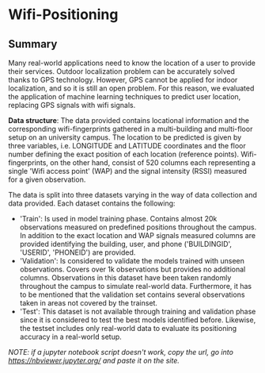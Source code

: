 # Wifi-Positioning

## Summary
Many real-world applications need to know the location of a user to provide their services. Outdoor localization problem can be accurately solved thanks to GPS technology. However, GPS cannot be applied for indoor localization, and so it is still an open problem. For this reason, we evaluated the application of machine learning techniques to predict user location, replacing GPS signals with wifi signals.

**Data structure**: 
The data provided contains locational information and the corresponding wifi-fingerprints gathered in a multi-building and multi-floor setup on an university campus. The location to be predicted is given by three variables, i.e. LONGITUDE and LATITUDE coordinates and the floor number defining the exact position of each location (reference points). Wifi-fingerprints, on the other hand, consist of 520 columns each representing a single 'Wifi access point' (WAP) and the signal intensity (RSSI) measured for a given observation.

The data is split into three datasets varying in the way of data collection and data provided. Each dataset contains the following:

   * 'Train': Is used in model training phase. Contains almost 20k observations measured on predefined positions throughout the campus. In addition to the exact location and WAP signals measured columns are provided identifying the building, user, and phone ('BUILDINGID', 'USERID', 'PHONEID') are provided.
   * 'Validation': Is considered to validate the models trained with unseen observations. Covers over 1k observations but provides no additional columns. Observations in this dataset have been taken randomly throughout the campus to simulate real-world data. Furthermore, it has to be mentioned that the validation set contains several observations taken in areas not covered by the trainset.
   * 'Test': This dataset is not available through training and validation phase since it is considered to test the best models identified before. Likewise, the testset includes only real-world data to evaluate its positioning accuracy in a real-world setup.


_NOTE: if a jupyter notebook script doesn't work, copy the url, go into https://nbviewer.jupyter.org/ and paste it on the site._
